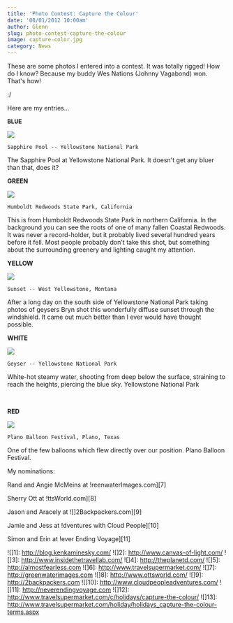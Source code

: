 ```yaml
---
title: 'Photo Contest: Capture the Colour'
date: '08/01/2012 10:00am'
author: Glenn
slug: photo-contest-capture-the-colour
image: capture-color.jpg
category: News
---
```

These are some photos I entered into a contest. It was totally rigged! How do I know? Because my buddy Wes Nations (Johnny Vagabond) won. That's how!

:/

Here are my entries...



<strong style="font-size: 13px;">BLUE</strong>


  ![](http://farm9.staticflickr.com/8004/7694632848_49910a0b08_b.jpg)


    Sapphire Pool -- Yellowstone National Park





The Sapphire Pool at Yellowstone National Park. It doesn't get any bluer than that, does it?




  <strong>GREEN</strong>



  ![](http://farm9.staticflickr.com/8146/7694631318_0a8b693f18_b.jpg)


    Humboldt Redwoods State Park, California





This is from Humboldt Redwoods State Park in northern California. In the background you can see the roots of one of many fallen Coastal Redwoods. It was never a record-holder, but it probably lived several hundred years before it fell. Most people probably don't take this shot, but something about the surrounding greenery and lighting caught my attention.




  <strong>YELLOW</strong>



  ![](http://farm9.staticflickr.com/8019/7694632036_a445d203cd_b.jpg)


    Sunset -- West Yellowstone, Montana





After a long day on the south side of Yellowstone National Park taking photos of geysers Bryn shot this wonderfully diffuse sunset through the windshield. It came out much better than I ever would have thought possible.


  <strong>WHITE</strong>



  ![](http://farm9.staticflickr.com/8427/7694630174_fe3190ed51_b.jpg)


    Geyser -- Yellowstone National Park




  White-hot steamy water, shooting from deep below the surface, straining to reach the heights, piercing the blue sky. Yellowstone National Park



  <em><br /> </em>



  <strong>RED</strong>



  ![](http://farm9.staticflickr.com/8150/7694904508_44ff217e4f_b.jpg)


    Plano Balloon Festival, Plano, Texas




  One of the few balloons which flew directly over our position. Plano Balloon Festival.


My nominations:

Rand and Angie McMeins at !reenwaterImages.com][7]

Sherry Ott at !ttsWorld.com][8]

Jason and Aracely at ![]2Backpackers.com][9]

Jamie and Jess at !dventures with Cloud People][10]

Simon and Erin at !ever Ending Voyage][11]



 ![]1]: http://blog.kenkaminesky.com/
 ![]2]: http://www.canvas-of-light.com/
 ![]3]: http://www.insidethetravellab.com/
 ![]4]: http://theplanetd.com/
 ![]5]: http://almostfearless.com
 ![]6]: http://www.travelsupermarket.com/
 ![]7]: http://greenwaterimages.com
 ![]8]: http://www.ottsworld.com/
 ![]9]: http://2backpackers.com
 ![]10]: http://www.cloudpeopleadventures.com/
 ![]11]: http://neverendingvoyage.com
 ![]12]: http://www.travelsupermarket.com/c/holidays/capture-the-colour/
 ![]13]: http://www.travelsupermarket.com/holiday/holidays_capture-the-colour-terms.aspx
